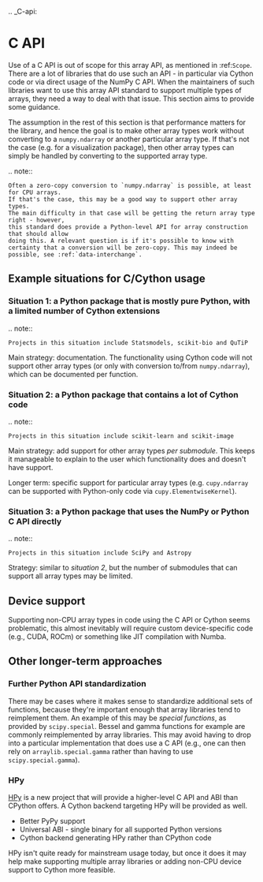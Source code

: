 .. _C-api:

# C API

Use of a C API is out of scope for this array API, as mentioned in :ref:`Scope`.
There are a lot of libraries that do use such an API - in particular via Cython code
or via direct usage of the NumPy C API. When the maintainers of such libraries
want to use this array API standard to support multiple types of arrays, they
need a way to deal with that issue. This section aims to provide some guidance.

The assumption in the rest of this section is that performance matters for the library,
and hence the goal is to make other array types work without converting to a
`numpy.ndarray` or another particular array type. If that's not the case (e.g. for a
visualization package), then other array types can simply be handled by converting
to the supported array type.

.. note::

    Often a zero-copy conversion to `numpy.ndarray` is possible, at least for CPU arrays.
    If that's the case, this may be a good way to support other array types.
    The main difficulty in that case will be getting the return array type right - however,
    this standard does provide a Python-level API for array construction that should allow
    doing this. A relevant question is if it's possible to know with
    certainty that a conversion will be zero-copy. This may indeed be
    possible, see :ref:`data-interchange`.


## Example situations for C/Cython usage

### Situation 1: a Python package that is mostly pure Python, with a limited number of Cython extensions

.. note::

    Projects in this situation include Statsmodels, scikit-bio and QuTiP

Main strategy: documentation. The functionality using Cython code will not support other array types (or only with conversion to/from `numpy.ndarray`), which can be documented per function.


### Situation 2: a Python package that contains a lot of Cython code

.. note::

    Projects in this situation include scikit-learn and scikit-image

Main strategy: add support for other array types _per submodule_. This keeps it manageable to explain to the user which functionality does and doesn't have support.

Longer term: specific support for particular array types (e.g. `cupy.ndarray` can be supported with Python-only code via `cupy.ElementwiseKernel`).


### Situation 3: a Python package that uses the NumPy or Python C API directly

.. note::

    Projects in this situation include SciPy and Astropy

Strategy: similar to _situation 2_, but the number of submodules that can support all array types may be limited.


## Device support

Supporting non-CPU array types in code using the C API or Cython seems problematic,
this almost inevitably will require custom device-specific code (e.g., CUDA, ROCm) or
something like JIT compilation with Numba.


## Other longer-term approaches

### Further Python API standardization

There may be cases where it makes sense to standardize additional sets of
functions, because they're important enough that array libraries tend to
reimplement them. An example of this may be _special functions_, as provided
by `scipy.special`. Bessel and gamma functions for example are commonly
reimplemented by array libraries. This may avoid having to drop into a
particular implementation that does use a C API (e.g., one can then rely on
`arraylib.special.gamma` rather than having to use `scipy.special.gamma`).


### HPy

[HPy](https://github.com/hpyproject/hpy) is a new project that will provide a higher-level
C API and ABI than CPython offers. A Cython backend targeting HPy will be provided as well.

- Better PyPy support
- Universal ABI - single binary for all supported Python versions
- Cython backend generating HPy rather than CPython code

HPy isn't quite ready for mainstream usage today, but once it does it may
help make supporting multiple array libraries or adding non-CPU device
support to Cython more feasible.
